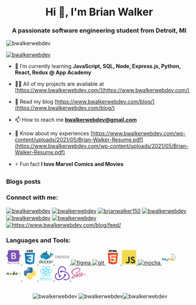 
<h1 align="center">Hi 👋, I'm Brian Walker</h1>
<h3 align="center">A passionate software engineering student from Detroit, MI</h3>

<p align="left"> <img src="https://komarev.com/ghpvc/?username=bwalkerwebdev&label=Profile%20views&color=0e75b6&style=flat" alt="bwalkerwebdev" /> </p>

<p align="left"> <a href="https://twitter.com/bwalkerwebdev" target="blank"><img src="https://img.shields.io/twitter/follow/bwalkerwebdev?logo=twitter&style=for-the-badge" alt="bwalkerwebdev" /></a> </p>

- 🌱 I’m currently learning **JavaScript, SQL, Node, Express.js, Python, React, Redux @ App Academy**

- 👨‍💻 All of my projects are available at [https://www.bwalkerwebdev.com/](https://www.bwalkerwebdev.com/)

- 📝 Read my blog [https://www.bwalkerwebdev.com/blog/](https://www.bwalkerwebdev.com/blog/)

- 📫 How to reach me **bwalkerwebdev@gmail.com**

- 📄 Know about my experiences [https://www.bwalkerwebdev.com/wp-content/uploads/2021/05/Brian-Walker-Resume.pdf](https://www.bwalkerwebdev.com/wp-content/uploads/2021/05/Brian-Walker-Resume.pdf)

- ⚡ Fun fact **I love Marvel Comics and Movies**

### Blogs posts

<!-- BLOG-POST-LIST:START -->
<!-- BLOG-POST-LIST:END -->

<h3 align="left">Connect with me:</h3>
<p align="left">
<a href="https://codepen.io/bwalkerwebdev" target="blank"><img align="center" src="https://raw.githubusercontent.com/rahuldkjain/github-profile-readme-generator/master/src/images/icons/Social/codepen.svg" alt="bwalkerwebdev" height="30" width="40" /></a>
<a href="https://twitter.com/bwalkerwebdev" target="blank"><img align="center" src="https://raw.githubusercontent.com/rahuldkjain/github-profile-readme-generator/master/src/images/icons/Social/twitter.svg" alt="bwalkerwebdev" height="30" width="40" /></a>
<a href="https://linkedin.com/in/brianwalker150" target="blank"><img align="center" src="https://raw.githubusercontent.com/rahuldkjain/github-profile-readme-generator/master/src/images/icons/Social/linked-in-alt.svg" alt="brianwalker150" height="30" width="40" /></a>
<a href="https://instagram.com/bwalkerwebdev" target="blank"><img align="center" src="https://raw.githubusercontent.com/rahuldkjain/github-profile-readme-generator/master/src/images/icons/Social/instagram.svg" alt="bwalkerwebdev" height="30" width="40" /></a>
<a href="https://dribbble.com/bwalkerwebdev" target="blank"><img align="center" src="https://raw.githubusercontent.com/rahuldkjain/github-profile-readme-generator/master/src/images/icons/Social/dribbble.svg" alt="bwalkerwebdev" height="30" width="40" /></a>
<a href="https://www.hackerrank.com/bwalkerwebdev" target="blank"><img align="center" src="https://raw.githubusercontent.com/rahuldkjain/github-profile-readme-generator/master/src/images/icons/Social/hackerrank.svg" alt="bwalkerwebdev" height="30" width="40" /></a>
<a href="/https://www.bwalkerwebdev.com/blog/feed/" target="blank"><img align="center" src="https://raw.githubusercontent.com/rahuldkjain/github-profile-readme-generator/master/src/images/icons/Social/rss.svg" alt="https://www.bwalkerwebdev.com/blog/feed/" height="30" width="40" /></a>
</p>

<h3 align="left">Languages and Tools:</h3>
<p align="left"> <a href="https://getbootstrap.com" target="_blank" rel="noreferrer"> <img src="https://raw.githubusercontent.com/devicons/devicon/master/icons/bootstrap/bootstrap-plain-wordmark.svg" alt="bootstrap" width="40" height="40"/> </a> <a href="https://www.w3schools.com/css/" target="_blank" rel="noreferrer"> <img src="https://raw.githubusercontent.com/devicons/devicon/master/icons/css3/css3-original-wordmark.svg" alt="css3" width="40" height="40"/> </a> <a href="https://www.docker.com/" target="_blank" rel="noreferrer"> <img src="https://raw.githubusercontent.com/devicons/devicon/master/icons/docker/docker-original-wordmark.svg" alt="docker" width="40" height="40"/> </a> <a href="https://expressjs.com" target="_blank" rel="noreferrer"> <img src="https://raw.githubusercontent.com/devicons/devicon/master/icons/express/express-original-wordmark.svg" alt="express" width="40" height="40"/> </a> <a href="https://www.figma.com/" target="_blank" rel="noreferrer"> <img src="https://www.vectorlogo.zone/logos/figma/figma-icon.svg" alt="figma" width="40" height="40"/> </a> <a href="https://git-scm.com/" target="_blank" rel="noreferrer"> <img src="https://www.vectorlogo.zone/logos/git-scm/git-scm-icon.svg" alt="git" width="40" height="40"/> </a> <a href="https://www.w3.org/html/" target="_blank" rel="noreferrer"> <img src="https://raw.githubusercontent.com/devicons/devicon/master/icons/html5/html5-original-wordmark.svg" alt="html5" width="40" height="40"/> </a> <a href="https://developer.mozilla.org/en-US/docs/Web/JavaScript" target="_blank" rel="noreferrer"> <img src="https://raw.githubusercontent.com/devicons/devicon/master/icons/javascript/javascript-original.svg" alt="javascript" width="40" height="40"/> </a> <a href="https://mochajs.org" target="_blank" rel="noreferrer"> <img src="https://www.vectorlogo.zone/logos/mochajs/mochajs-icon.svg" alt="mocha" width="40" height="40"/> </a> <a href="https://www.mysql.com/" target="_blank" rel="noreferrer"> <img src="https://raw.githubusercontent.com/devicons/devicon/master/icons/mysql/mysql-original-wordmark.svg" alt="mysql" width="40" height="40"/> </a> <a href="https://nodejs.org" target="_blank" rel="noreferrer"> <img src="https://raw.githubusercontent.com/devicons/devicon/master/icons/nodejs/nodejs-original-wordmark.svg" alt="nodejs" width="40" height="40"/> </a> <a href="https://www.python.org" target="_blank" rel="noreferrer"> <img src="https://raw.githubusercontent.com/devicons/devicon/master/icons/python/python-original.svg" alt="python" width="40" height="40"/> </a> <a href="https://reactjs.org/" target="_blank" rel="noreferrer"> <img src="https://raw.githubusercontent.com/devicons/devicon/master/icons/react/react-original-wordmark.svg" alt="react" width="40" height="40"/> </a> <a href="https://redux.js.org" target="_blank" rel="noreferrer"> <img src="https://raw.githubusercontent.com/devicons/devicon/master/icons/redux/redux-original.svg" alt="redux" width="40" height="40"/> </a> <a href="https://sass-lang.com" target="_blank" rel="noreferrer"> <img src="https://raw.githubusercontent.com/devicons/devicon/master/icons/sass/sass-original.svg" alt="sass" width="40" height="40"/> </a> </p>

<br />
<div align="center">
</span><span>&nbsp;<img src="https://github-readme-stats.vercel.app/api?username=bwalkerwebdev&show_icons=true&locale=en" alt="bwalkerwebdev" width="40%" height="150px"/></span>  <span><img src="https://github-readme-streak-stats.herokuapp.com/?user=bwalkerwebdev&" alt="bwalkerwebdev" width="40%" height="150px"/></span><span><img src="https://github-readme-stats.vercel.app/api/top-langs?username=bwalkerwebdev&show_icons=true&locale=en&layout=compact" alt="bwalkerwebdev" width="45%" height="150px" /></span>
</div>
